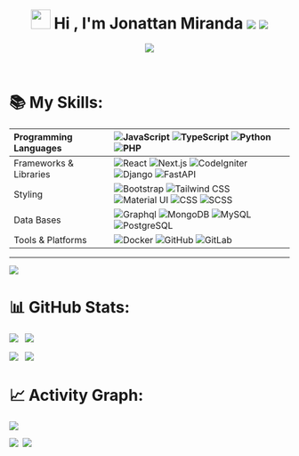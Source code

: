 
<h1 align="center">
	<img src="https://media.giphy.com/media/hvRJCLFzcasrR4ia7z/giphy.gif" width="35"> 
	Hi , I'm Jonattan Miranda
	<a href="https://www.linkedin.com/in/jonattan-miranda-000919149/" target="_blank"> <img src="https://img.icons8.com/color/35/linkedin.png"/></a>
	<a href="mailto:jonydavid94@gmail.com"> <img src="https://img.icons8.com/color/35/gmail.png"/></a>
</h1>
<p align="center">
  <a href="https://github.com/DenverCoder1/readme-typing-svg"><img src="https://readme-typing-svg.herokuapp.com?lines=Full%20Stack%20Developer%20%3BAlways%20learning%20new%20things!%3BExperienced%20in%20Mockups%20&center=true&width=500&height=50"></a>
</p>
<br>

# 📚 My Skills:

| Programming Languages       |![JavaScript](https://img.shields.io/badge/JavaScript-F7DF1E?style=for-the-badge&logo=javascript&logoColor=black) ![TypeScript](https://img.shields.io/badge/TypeScript-007ACC?style=for-the-badge&logo=typescript&logoColor=white) ![Python](https://img.shields.io/badge/Python-3776AB?style=for-the-badge&logo=python&logoColor=white) ![PHP](https://img.shields.io/badge/PHP-777BB4?style=for-the-badge&logo=php&logoColor=white)                                                                                                                                                                                                                                                                                                                                                                                                                                                                                                                                                                                                  |
| :-------------------------- | :--------------------------------------------------------------------------------------------------------------------------------------------------------------------------------------------------------------------------------------------------------------------------------------------------------------------------------------------------------------------------------------------------------------------------------------------------------------------------------------------------------------------------------------------------------------------------------------------------------------------------------------------------------------------------------------------------------------------------------------------------------------------------------------------------------------------------------------------------------------------------------------------------------------------------------------------------------------------------------------------------------------------------------------------------- |
| Frameworks & Libraries      | ![React](https://img.shields.io/badge/React-61DAFB?style=for-the-badge&logo=react&logoColor=white) ![Next.js](https://img.shields.io/badge/Next.js-000000?style=for-the-badge&logo=next.js&logoColor=white) ![CodeIgniter](https://img.shields.io/badge/CodeIgniter-EF4223?style=for-the-badge&logo=codeigniter&logoColor=white) ![Django](https://img.shields.io/badge/Django-092E20?style=for-the-badge&logo=django&logoColor=white) ![FastAPI](https://img.shields.io/badge/FastAPI-005571?style=for-the-badge&logo=fastapi) |
| Styling                     | ![Bootstrap](https://img.shields.io/badge/Bootstrap-563D7C?style=for-the-badge&logo=bootstrap&logoColor=white) ![Tailwind CSS](https://img.shields.io/badge/Tailwind_CSS-38B2AC?style=for-the-badge&logo=tailwind-css&logoColor=white) ![Material UI](https://img.shields.io/badge/Material_UI-0081CB?style=for-the-badge&logo=material-ui&logoColor=white) ![CSS](https://img.shields.io/badge/CSS-1572B6?style=for-the-badge&logo=css3&logoColor=white) ![SCSS](https://img.shields.io/badge/SCSS-CC6699?style=for-the-badge&logo=sass&logoColor=white)                                                                                                                                                                                                                                                                                                                                                                                                                                                                                                                                                                                                                                                                                                                                                                                                          |
| Data Bases         | ![Graphql](https://img.shields.io/badge/Graphql-E10098?style=for-the-badge&logo=graphql&logoColor=white) ![MongoDB](https://img.shields.io/badge/MongoDB-47A248?style=for-the-badge&logo=mongodb&logoColor=white) ![MySQL](https://img.shields.io/badge/MySQL-4479A1?style=for-the-badge&logo=mysql&logoColor=white) ![PostgreSQL](https://img.shields.io/badge/PostgreSQL-336791?style=for-the-badge&logo=postgresql&logoColor=white)                                                                                                                                                                                                                                                                                                                                                                                                                                                                                                                                                                                                                                                                                                       |
| Tools & Platforms           | ![Docker](https://img.shields.io/badge/Docker-2496ED?style=for-the-badge&logo=docker&logoColor=white) ![GitHub](https://img.shields.io/badge/GitHub-181717?style=for-the-badge&logo=github&logoColor=white) ![GitLab](https://img.shields.io/badge/GitLab-FCA121?style=for-the-badge&logo=gitlab&logoColor=white) |



---
[![](https://visitcount.itsvg.in/api?id=jonydavid&icon=0&color=0)](https://visitcount.itsvg.in)

# 📊 GitHub Stats:

![](https://github-readme-stats.vercel.app/api?username=jonydavid&theme=dark&hide_border=false&include_all_commits=true&count_private=true) &nbsp; ![](https://github-readme-streak-stats.herokuapp.com/?user=jonydavid&theme=dark&hide_border=false) &nbsp;


![](https://github-contributor-stats.vercel.app/api?username=jonydavid&limit=5&theme=dark&combine_all_yearly_contributions=true) &nbsp;
![](https://github-readme-stats.vercel.app/api/top-langs/?username=jonydavid&theme=dark&hide_border=false&include_all_commits=true&count_private=true&layout=compact)

# 📈 Activity Graph:

![](http://github-profile-summary-cards.vercel.app/api/cards/profile-details?username=jonydavid&theme=date_night)

![](http://github-profile-summary-cards.vercel.app/api/cards/stats?username=jonydavid&theme=date_night)&nbsp;
![](http://github-profile-summary-cards.vercel.app/api/cards/productive-time?username=jonydavid&theme=date_night&utcOffset=8)
